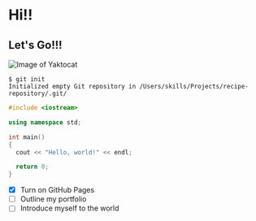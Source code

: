 # Hi!!

## Let's Go!!!

![Image of Yaktocat](https://octodex.github.com/images/yaktocat.png)


```
$ git init
Initialized empty Git repository in /Users/skills/Projects/recipe-repository/.git/
```

``` cpp
#include <iostream>

using namespace std;

int main()
{
  cout << "Hello, world!" << endl;

  return 0;
}
```

- [x] Turn on GitHub Pages
- [ ] Outline my portfolio
- [ ] Introduce myself to the world
